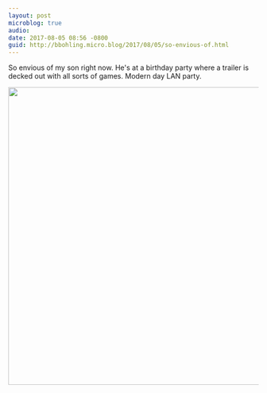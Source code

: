 ```yaml
---
layout: post
microblog: true
audio: 
date: 2017-08-05 08:56 -0800
guid: http://bbohling.micro.blog/2017/08/05/so-envious-of.html
---
```

So envious of my son right now. He's at a birthday party where a trailer is decked out with all sorts of games. Modern day LAN party.

<img src="http://bbohling.micro.blog/uploads/2017/2be5c2e5d3.jpg" width="600" height="600" style="height: auto" />
